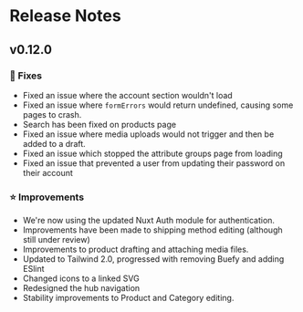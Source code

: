 # Release Notes

## v0.12.0

### 🐞 Fixes
- Fixed an issue where the account section wouldn't load
- Fixed an issue where `formErrors` would return undefined, causing some pages to crash.
- Search has been fixed on products page
- Fixed an issue where media uploads would not trigger and then be added to a draft.
- Fixed an issue which stopped the attribute groups page from loading
- Fixed an issue that prevented a user from updating their password on their account

### ⭐ Improvements

- We're now using the updated Nuxt Auth module for authentication.
- Improvements have been made to shipping method editing (although still under review)
- Improvements to product drafting and attaching media files.
- Updated to Tailwind 2.0, progressed with removing Buefy and adding ESlint
- Changed icons to a linked SVG
- Redesigned the hub navigation
- Stability improvements to Product and Category editing.